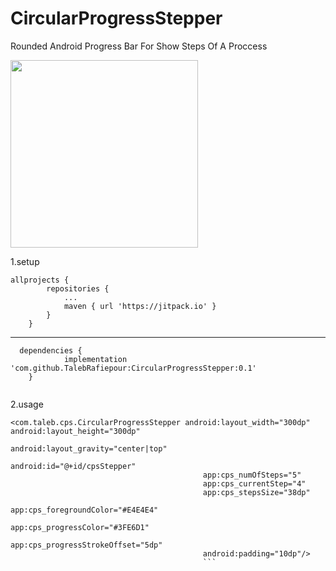 # CircularProgressStepper
Rounded Android Progress Bar For Show Steps Of A Proccess

<img src="https://github.com/TalebRafiepour/CircularProgressStepper/blob/master/cps-gif.gif" width="300"> 

1.setup 

```
allprojects {
		repositories {
			...
			maven { url 'https://jitpack.io' }
		}
	}
```
  
  -------------------------------------
  
```
  dependencies {
	        implementation 'com.github.TalebRafiepour:CircularProgressStepper:0.1'
	}
   
```
2.usage

```
<com.taleb.cps.CircularProgressStepper android:layout_width="300dp" android:layout_height="300dp"
                                           android:layout_gravity="center|top"
                                           android:id="@+id/cpsStepper"
                                           app:cps_numOfSteps="5"
                                           app:cps_currentStep="4"
                                           app:cps_stepsSize="38dp"
                                           app:cps_foregroundColor="#E4E4E4"
                                           app:cps_progressColor="#3FE6D1"
                                           app:cps_progressStrokeOffset="5dp"
                                           android:padding="10dp"/>
                                           ```
